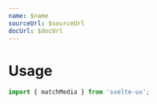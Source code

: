```yaml
---
name: $name
sourceUrl: $sourceUrl
docUrl: $docUrl
---
```


<script lang="ts">
	import Preview from '$lib/components/Preview.svelte';

	import matchMedia from '$lib/stores/matchMedia';
</script>

# Usage

```js
import { matchMedia } from 'svelte-ux';
```
